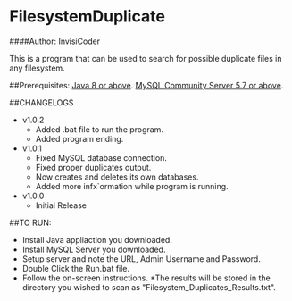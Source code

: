 # FilesystemDuplicate
####Author: InvisiCoder 

This is a program that can be used to search for possible duplicate files in any filesystem.

##Prerequisites: 
	[Java 8 or above](https://java.com/en/download).
	[MySQL Community Server 5.7 or above](https://dev.mysql.com/downloads/mysql).

##CHANGELOGS
* v1.0.2
	* Added .bat file to run the program.
	* Added program ending.
* v1.0.1
	* Fixed MySQL database connection.
	* Fixed proper duplicates output.
	* Now creates and deletes its own databases.
	* Added more infx`ormation while program is running.
* v1.0.0
	* Initial Release

##TO RUN:
* Install Java appliaction you downloaded.
* Install MySQL Server you downloaded.
* Setup server and note the URL, Admin Username and Password.
* Double Click the Run.bat file.
* Follow the on-screen instructions.
*The results will be stored in the directory you wished to scan as "Filesystem_Duplicates_Results.txt".

